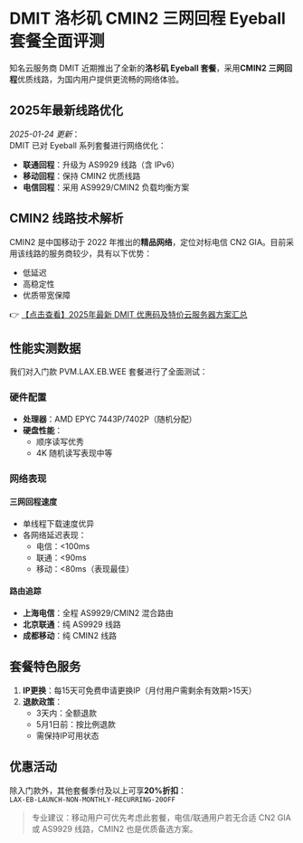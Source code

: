 # DMIT 洛杉矶 CMIN2 三网回程 Eyeball 套餐全面评测

知名云服务商 DMIT 近期推出了全新的**洛杉矶 Eyeball 套餐**，采用**CMIN2 三网回程**优质线路，为国内用户提供更流畅的网络体验。

## 2025年最新线路优化
*2025-01-24 更新*：  
DMIT 已对 Eyeball 系列套餐进行网络优化：
- **联通回程**：升级为 AS9929 线路（含 IPv6）
- **移动回程**：保持 CMIN2 优质线路
- **电信回程**：采用 AS9929/CMIN2 负载均衡方案

## CMIN2 线路技术解析
CMIN2 是中国移动于 2022 年推出的**精品网络**，定位对标电信 CN2 GIA。目前采用该线路的服务商较少，具有以下优势：
- 低延迟
- 高稳定性
- 优质带宽保障

👉 [【点击查看】2025年最新 DMIT 优惠码及特价云服务器方案汇总](https://bit.ly/dmit_coupon)

## 性能实测数据
我们对入门款 PVM.LAX.EB.WEE 套餐进行了全面测试：

### 硬件配置
- **处理器**：AMD EPYC 7443P/7402P（随机分配）
- **硬盘性能**：
  - 顺序读写优秀
  - 4K 随机读写表现中等

### 网络表现
#### 三网回程速度
- 单线程下载速度优异
- 各网络延迟表现：
  - 电信：<100ms
  - 联通：<90ms 
  - 移动：<80ms（表现最佳）

#### 路由追踪
- **上海电信**：全程 AS9929/CMIN2 混合路由
- **北京联通**：纯 AS9929 线路
- **成都移动**：纯 CMIN2 线路

## 套餐特色服务
1. **IP更换**：每15天可免费申请更换IP（月付用户需剩余有效期>15天）
2. **退款政策**：
   - 3天内：全额退款
   - 5月1日前：按比例退款
   - 需保持IP可用状态

## 优惠活动
除入门款外，其他套餐季付及以上可享**20%折扣**：  
`LAX-EB-LAUNCH-NON-MONTHLY-RECURRING-20OFF`

> 专业建议：移动用户可优先考虑此套餐，电信/联通用户若无合适 CN2 GIA 或 AS9929 线路，CMIN2 也是优质备选方案。
